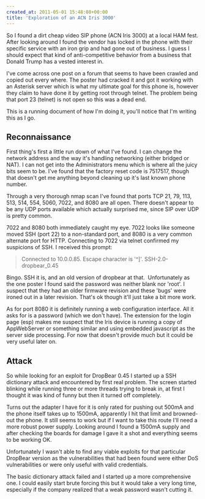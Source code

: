 ```yaml
---
created_at: 2011-05-01 15:48:08+00:00
title: 'Exploration of an ACN Iris 3000'
---
```


So I found a dirt cheap video SIP phone (ACN Iris 3000) at a local HAM fest.
After looking around I found the vendor has locked in the phone with their
specific service with an iron grip and had gone out of business. I guess I
should expect that kind of anti-competitive behavior from a business that
Donald Trump has a vested interest in.

I've come across one post on a forum that seems to have been crawled and copied
out every where. The poster had cracked it and got it working with an Asterisk
server which is what my ultimate goal for this phone is, however they claim to
have done it by getting root through telnet. The problem being that port 23
(telnet) is not open so this was a dead end.

This is a running document of how I'm doing it, you'll notice that I'm writing
this as I go.

## Reconnaissance

First thing's first a little run down of what I've found. I can change the
network address and the way it's handling networking (either bridged or NAT). I
can not get into the Administrators menu which is where all the juicy bits seem
to be. I've found that the factory reset code is 7517517, though that doesn't
get me anything beyond cleaning up it's last known phone number.

Through a very thorough nmap scan I've found that ports TCP 21, 79, 113, 513,
514, 554, 5060, 7022, and 8080 are all open. There doesn't appear to be any UDP
ports available which actually surprised me, since SIP over UDP is pretty
common.

7022 and 8080 both immediately caught my eye. 7022 looks like someone moved SSH
(port 22) to a non-standard port, and 8080 is a very common alternate port for
HTTP. Connecting to 7022 via telnet confirmed my suspicions of SSH. I received
this prompt:

> Connected to 10.0.0.85.
> Escape character is '^]'.
> SSH-2.0-dropbear_0.45

Bingo. SSH it is, and an old version of dropbear at that.  Unfortunately as the
one poster I found said the password was neither blank nor 'root'. I suspect
that they had an older firmware revision and these 'bugs' were ironed out in a
later revision. That's ok though it'll just take a bit more work.

As for port 8080 it is definitely running a web configuration interface. All it
asks for is a password (which we don't have). The extension for the login page
(esp) makes me suspect that the Iris device is running a copy of AppWebServer
or something similar and using embedded javascript as the server side
processing. For now that doesn't provide much but it could be very useful later
on.

## Attack

So while looking for an exploit for DropBear 0.45 I started up a SSH dictionary
attack and encountered by first real problem. The screen started blinking while
running three or more threads trying to break in, at first I thought it was
kind of funny but then it turned off completely.

Turns out the adapter I have for it is only rated for pushing out 500mA and the
phone itself takes up to 1500mA, apparently I hit that limit and browned-out
the phone. It still seems to work but if I want to take this route I'll need a
more robust power supply. Looking around I found a 1500mA supply and after
checking the boards for damage I gave it a shot and everything seems to be
working OK.

Unfortunately I wasn't able to find any viable exploits for that particular
DropBear version as the vulnerabilities that had been found were either DoS
vulnerabilities or were only useful with valid credentials.

The basic dictionary attack failed and I started up a more comprehensive one. I
could easily start brute forcing this but it would take a very long time,
especially if the company realized that a weak password wasn't cutting it.

